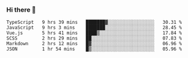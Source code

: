 ### Hi there 👋

<!--
**hjklink/hjklink** is a ✨ _special_ ✨ repository because its `README.md` (this file) appears on your GitHub profile.

Here are some ideas to get you started:

- 🔭 I’m currently working on ...
- 🌱 I’m currently learning ...
- 👯 I’m looking to collaborate on ...
- 🤔 I’m looking for help with ...
- 💬 Ask me about ...
- 📫 How to reach me: ...
- 😄 Pronouns: ...
- ⚡ Fun fact: ...
-->


<!--START_SECTION:waka-->

```text
TypeScript   9 hrs 39 mins   ███████▓░░░░░░░░░░░░░░░░░   30.31 %
JavaScript   9 hrs 3 mins    ███████░░░░░░░░░░░░░░░░░░   28.45 %
Vue.js       5 hrs 41 mins   ████▒░░░░░░░░░░░░░░░░░░░░   17.84 %
SCSS         2 hrs 29 mins   ██░░░░░░░░░░░░░░░░░░░░░░░   07.83 %
Markdown     2 hrs 12 mins   █▓░░░░░░░░░░░░░░░░░░░░░░░   06.96 %
JSON         1 hr 54 mins    █▒░░░░░░░░░░░░░░░░░░░░░░░   05.96 %
```

<!--END_SECTION:waka-->
